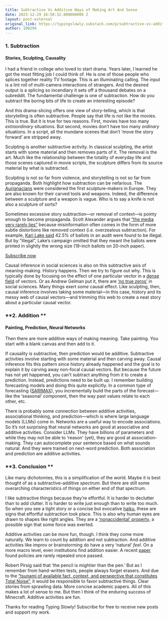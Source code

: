 ```yaml
---
title: Subtractive Vs Additive Ways of Making Art And Sense
date: 2023-12-29 16:58:32.000000000 Z
layout: post-external
original_link: https://typingslowly.substack.com/p/subtractive-vs-additive-ways-of-making
author: 100294
---
```


### **1. Subtraction**

#### **Stories, Sculpting, Causality**

I had a friend in college who loved to start drama. Years later, I learned he got the most fitting job I could think of. He is one of those people who splices together reality TV footage. This is an illuminating calling. The input is a lint roll of multi-camera interactions of strangers. And the desired output is a splicing so incendiary it sets off a thousand debates on a subreddit. The fundamental challenge is one of subtraction. How do you subtract the boring bits of life to create an interesting episode? 

And this drama-slicing offers one view of story-telling, which is that storytelling is often subtractive. People say that life is not like the movies. This is true. But it is true for two reasons. First, movies have too many _extraordinary_ situations. But second, movies don’t have too many _ordinary_ situations. In a script, all the mundane scenes that don’t ‘move the story forward’ are stripped away. 

Sculpting is another subtractive activity. In classical sculpting, the artist starts with some material and then removes parts of it. The removal is the art. Much like the relationship between the totality of everyday life and those scenes captured in movie scripts, the sculpture differs from its source material by what is subtracted. 

Sculpting is not so far from violence, and storytelling is not so far from propaganda. Both highlight how subtraction can be nefarious. The [Aurignacians](https://en.wikipedia.org/wiki/Aurignacian) were considered the first sculpture-makers in Europe. They are also known for their carved tools and weapons. Indeed, the difference between a sculpture and a weapon is vague. Who is to say a knife is not also a sculpture of sorts?

Sometimes excessive story subtraction—or removal of context—is pointy enough to become propaganda. Scott Alexander argues that [“the media very rarely lies”](https://www.astralcodexten.com/p/the-media-very-rarely-lies) because misinformation often comes in the form of more subtle distortions like removed context (i.e. overzealous subtraction). For example, [Kari Lake said](https://www.infowars.com/posts/kari-lake-trial-bombshell-audit-reveals-42-5-of-ballots-randomly-sampled-were-illegal-ballots/) 42.5% of ballots in an audit were found to be illegal. But by “illegal”, Lake’s campaign omitted that they meant the ballots were printed in slightly the wrong size (19-inch ballots on 20-inch paper). 

[Subscribe now](https://typingslowly.substack.com/subscribe?)

Causal inference in social sciences is also on this subtractive axis of meaning-making. History happens. Then we try to figure out why. This is typically done by focusing on the effect of one particular vector in a [dense field](https://osf.io/preprints/psyarxiv/xbaq8) of vectors. Or as Andrew Gelman put it, there are [‘no true zeros’](https://arxiv.org/pdf/1003.2619.pdf) in social sciences. Many things exert _some_ causal effect. Like sculpting, then, causal inference involves taking some material—in this case, history and its messy web of causal vectors—and trimming this web to create a neat story about a particular causal vector.  

### **2. Addition **

#### **Painting, Prediction, Neural Networks**

Then there are more additive ways of making meaning. Take painting. You start with a blank canvas and then add to it. 

If causality is subtractive, then prediction would be additive. Subtractive activities involve starting with some material and then carving away. Causal inference fits this pattern since history already happened and the goal is to explain it by carving away non-focal causal vectors. But because the future has not yet happened, you can’t subtract anything from it to create a prediction. Instead, predictions need to be built up. I remember building forecasting models and doing this quite explicitly. In a common type of forecasting ([SARIMAX](https://www.statsmodels.org/stable/examples/notebooks/generated/statespace_sarimax_stata.html)), you incrementally build the parts of the forecast—like the ‘seasonal’ component, then the way past values relate to each other, etc. 

There is probably some connection between additive activities, associational thinking, and prediction—which is where large language models (LLMs) come in. Networks are a useful way to encode associations. So it’s not surprising that neural networks are good at associative and additive activities. Consider LLMs. They have billions of parameters and while they may not be able to ‘reason’ (yet), they are good at association-making. They can autocomplete your sentence based on what sounds natural. And they were trained on next-word prediction. Both association and prediction are additive activities.

### **3. Conclusion **

Like many dichotomies, this is a simplification of the world. Maybe it is best thought of as a subtractive-additive _spectrum_. But there are still some overarching characteristics of things on either end of that spectrum.

I like subtractive things because they’re effortful. It is harder to declutter than to add clutter. It is harder to write just enough than to write too much. So when you see a tight story or a concise but evocative [haiku](https://typingslowly.substack.com/p/classical-haikus-are-underrated?utm_source=profile&utm_medium=reader2), these are signs that effortful subtraction took place. This is also why human eyes are drawn to shapes like right angles. They are a [‘nonaccidental’ property](https://www.amazon.com/How-Mind-Works-Steven-Pinker/dp/1491514965), a possible sign that some force was exerted.  

Additive activities can be more fun, though. I think they come more naturally. We learn to count by addition and not subtraction. And additive activities like improv or brainstorming do have a very ‘natural’ _feel_. On a more macro level, even institutions find addition easier. A recent [paper](https://zachfreitasgroff.b-cdn.net/FreitasGroff_Policy_Persistence.pdf) found policies are rarely repealed once passed. 

Robert Pirsig said that ‘the pencil is mightier than the pen.’ But as I remember from hand-written tests, people always forget erasers. And due to the [“tsunami of available fact, context, and perspective that constitutes Total Noise”,](https://neugierig.org/content/dfw/bestamerican.pdf) it would be responsible to favor subtractive things. Clear stories from sprawling data. More concise academic papers. All of this makes a lot of sense to me. But then I think of the enduring success of Minecraft. Additive activities are fun.

Thanks for reading Typing Slowly! Subscribe for free to receive new posts and support my work.

